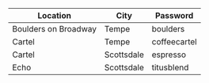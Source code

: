 Location | City | Password
------------- | ------------- | -------
Boulders on Broadway | Tempe | boulders
Cartel | Tempe | coffeecartel
Cartel | Scottsdale | espresso
Echo | Scottsdale | titusblend
